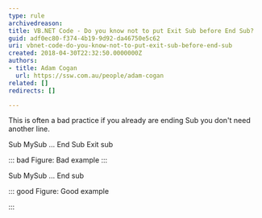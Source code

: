 ```yaml
---
type: rule
archivedreason: 
title: VB.NET Code - Do you know not to put Exit Sub before End Sub?
guid: adf0ec80-f374-4b19-9d92-da46750e5c62
uri: vbnet-code-do-you-know-not-to-put-exit-sub-before-end-sub
created: 2018-04-30T22:32:50.0000000Z
authors:
- title: Adam Cogan
  url: https://ssw.com.au/people/adam-cogan
related: []
redirects: []

---
```


This is often a bad practice if you already are ending Sub you don't need another line.

<!--endintro-->

Sub MySub
…
End Sub
Exit sub




::: bad
Figure: Bad example
:::


Sub MySub
…
End sub




::: good
Figure: Good example

:::

